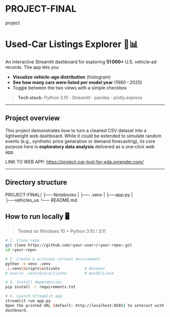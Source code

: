 # PROJECT-FINAL
project 

# Used‑Car Listings Explorer 🚗📊

An interactive Streamlit dashboard for exploring **51 000+** U.S. vehicle‑ad
records.  The app lets you

* **Visualize vehicle‑age distribution** (histogram)  
* **See how many cars were listed per model year** (1980 – 2025)  
* Toggle between the two views with a simple checkbox

> **Tech stack:** Python 3.10 · Streamlit · pandas · plotly.express

---

## Project overview

This project demonstrates how to turn a cleaned CSV dataset into a lightweight
web dashboard.  While it *could* be extended to simulate random
events (e.g., synthetic price generation or demand forecasting), its core
purpose here is **exploratory data analysis** delivered as a one‑click web app.


LINK TO WEB APP: https://project-car-tool-for-eda.onrender.com/

---

## Directory structure

PROJECT-FINAL/
├── Notebooks
|  ├── .venv 
|  ├──app.py
|  ├──vehicles_us
└── README.md



## How to run locally 🖥️

> Tested on Windows 10 + Python 3.10 / 3.11

```bash
# 1. Clone repo
git clone https://github.com/<your‑user>/<your‑repo>.git
cd <your‑repo>

# 2. Create & activate virtual environment
python -m venv .venv
.\.venv\Scripts\activate           # Windows
# source .venv/bin/activate        # macOS/Linux

# 3. Install dependencies
pip install -r requirements.txt

# 4. Launch Streamlit app
streamlit run app.py
Open the printed URL (default: http://localhost:8501) to interact with the
dashboard.
